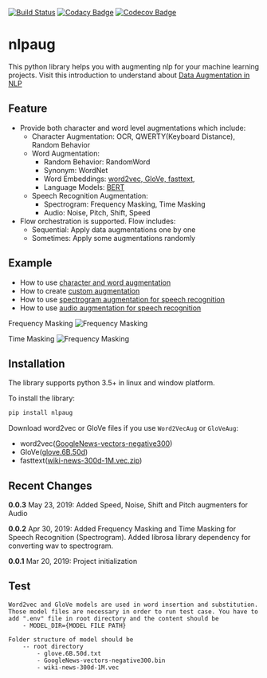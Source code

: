 [![Build Status](https://travis-ci.org/makcedward/nlpaug.svg?branch=master)](https://travis-ci.org/makcedward/nlpaug)
[![Codacy Badge](https://api.codacy.com/project/badge/Grade/2d6d1d08016a4f78818161a89a2dfbfb)](https://www.codacy.com/app/makcedward/nlpaug?utm_source=github.com&amp;utm_medium=referral&amp;utm_content=makcedward/nlpaug&amp;utm_campaign=Badge_Grade)
[![Codecov Badge](https://codecov.io/gh/makcedward/nlpaug/branch/master/graph/badge.svg)](https://codecov.io/gh/makcedward/nlpaug)

# nlpaug

This python library helps you with augmenting nlp for your machine learning projects. Visit this introduction to understand about [Data Augmentation in NLP](https://towardsdatascience.com/data-augmentation-in-nlp-2801a34dfc28)

## Feature

* Provide both character and word level augmentations which include:
    * Character Augmentation: OCR, QWERTY(Keyboard Distance), Random Behavior
    * Word Augmentation:
        * Random Behavior: RandomWord
        * Synonym: WordNet
        * Word Embeddings: [word2vec, GloVe, fasttext](https://towardsdatascience.com/3-silver-bullets-of-word-embedding-in-nlp-10fa8f50cc5a),
        * Language Models: [BERT](https://towardsdatascience.com/how-bert-leverage-attention-mechanism-and-transformer-to-learn-word-contextual-relations-5bbee1b6dbdb)
    * Speech Recognition Augmentation:
        * Spectrogram: Frequency Masking, Time Masking
        * Audio: Noise, Pitch, Shift, Speed
* Flow orchestration is supported. Flow includes:
    * Sequential: Apply data augmentations one by one
    * Sometimes: Apply some augmentations randomly

## Example
* How to use [character and word augmentation](https://github.com/makcedward/nlpaug/blob/master/example/overview.ipynb)
* How to create [custom augmentation](https://github.com/makcedward/nlpaug/blob/master/example/custom_augmenter.ipynb)
* How to use [spectrogram augmentation for speech recognition](https://github.com/makcedward/nlpaug/blob/master/example/spectrogram_augmenter.ipynb)
* How to use [audio augmentation for speech recognition](https://github.com/makcedward/nlpaug/blob/master/example/audio_augmenter.ipynb)

Frequency Masking
![Frequency Masking](https://github.com/makcedward/nlpaug/blob/master/res/spectrogram-frequency_masking.png)

Time Masking
![Frequency Masking](https://github.com/makcedward/nlpaug/blob/master/res/spectrogram-time_masking.png)

## Installation

The library supports python 3.5+ in linux and window platform.

To install the library:
```bash
pip install nlpaug
```

Download word2vec or GloVe files if you use `Word2VecAug` or `GloVeAug`:
* word2vec([GoogleNews-vectors-negative300](https://code.google.com/archive/p/word2vec/))
* GloVe([glove.6B.50d](https://nlp.stanford.edu/projects/glove/))
* fasttext([wiki-news-300d-1M.vec.zip](https://fasttext.cc/docs/en/english-vectors.html))

## Recent Changes

**0.0.3** May 23, 2019: Added Speed, Noise, Shift and Pitch augmenters for Audio

**0.0.2** Apr 30, 2019: Added Frequency Masking and Time Masking for Speech Recognition (Spectrogram). Added librosa library dependency for converting wav to spectrogram.

**0.0.1** Mar 20, 2019: Project initialization

## Test

```
Word2vec and GloVe models are used in word insertion and substitution. Those model files are necessary in order to run test case. You have to add ".env" file in root directory and the content should be
	- MODEL_DIR={MODEL FILE PATH}
```

```
Folder structure of model should be
	-- root directory
		- glove.6B.50d.txt
		- GoogleNews-vectors-negative300.bin
		- wiki-news-300d-1M.vec
```